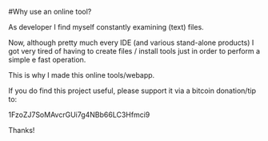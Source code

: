 #Why use an online tool?

As developer I find myself constantly examining (text) files.
  
  Now, although pretty much every IDE (and various stand-alone products)
  I got very tired of having to create files / install tools
  just in order to perform a simple e fast operation.
  
  This is why I made this online tools/webapp.
  
  
If you do find this project useful,
please support it via a bitcoin donation/tip to:

  1FzoZJ7SoMAvcrGUi7g4NBb66LC3Hfmci9

Thanks!
